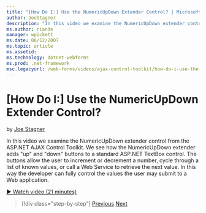 ```yaml
---
title: "[How Do I:] Use the NumericUpDown Extender Control? | Microsoft Docs"
author: JoeStagner
description: "In this video we examine the NumericUpDown extender control from the ASP.NET AJAX Control Toolkit. We see how the NumericUpDown extender adds 'up' and 'down'..."
ms.author: riande
manager: wpickett
ms.date: 06/12/2007
ms.topic: article
ms.assetid: 
ms.technology: dotnet-webforms
ms.prod: .net-framework
msc.legacyurl: /web-forms/videos/ajax-control-toolkit/how-do-i-use-the-numericupdown-extender-control
---
```

[How Do I:] Use the NumericUpDown Extender Control?
====================
by [Joe Stagner](https://github.com/JoeStagner)

In this video we examine the NumericUpDown extender control from the ASP.NET AJAX Control Toolkit. We see how the NumericUpDown extender adds "up" and "down" buttons to a standard ASP.NET TextBox control. The buttons allow the user to increment or decrement a number, cycle through a list of known values, or call a Web Service to retrieve the next value. In this way the developer can fully control the values the user may submit to a Web application.

[&#9654; Watch video (21 minutes)](https://channel9.msdn.com/Blogs/ASP-NET-Site-Videos/how-do-i-use-the-numericupdown-extender-control)

>[!div class="step-by-step"] [Previous](how-do-i-use-the-pagingbulletedlist-extender-control.md) [Next](how-do-i-use-the-aspnet-ajax-validatorcallout-extender.md)